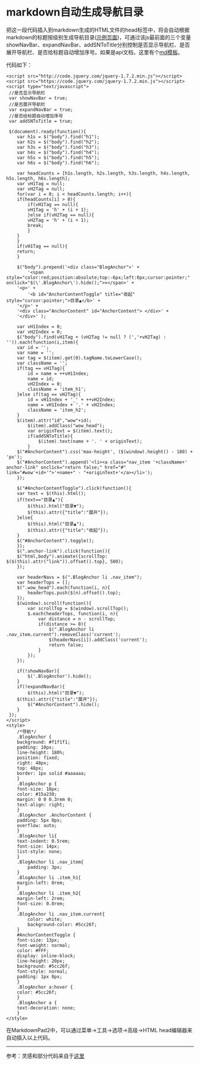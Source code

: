 # markdown自动生成导航目录
把这一段代码插入到markdown生成的HTML文件的head标签中，将会自动根据markdown的标题按级别生成导航目录\([示例页面](https://chris-peng.github.io/markdown_nav/%E7%A4%BA%E4%BE%8B.html)\)，可通过该js最前面的三个变量showNavBar、expandNavBar、addSNToTitle分别控制是否显示导航栏、是否展开导航栏、是否给标题自动增加序号。如果是api文档，这里有个[md模板](https://github.com/chris-peng/markdown-template-api)。

代码如下：

	<script src="http://code.jquery.com/jquery-1.7.2.min.js"></script>
	<script src="https://code.jquery.com/jquery-1.7.2.min.js"></script>
	<script type="text/javascript">
	 //是否显示导航栏
	 var showNavBar = true;
	 //是否展开导航栏
	 var expandNavBar = true;
	 //是否给标题自动增加序号
	 var addSNToTitle = true;

	 $(document).ready(function(){
	    var h1s = $("body").find("h1");
	    var h2s = $("body").find("h2");
	    var h3s = $("body").find("h3");
	    var h4s = $("body").find("h4");
	    var h5s = $("body").find("h5");
	    var h6s = $("body").find("h6");

	    var headCounts = [h1s.length, h2s.length, h3s.length, h4s.length, h5s.length, h6s.length];
	    var vH1Tag = null;
	    var vH2Tag = null;
	    for(var i = 0; i < headCounts.length; i++){
		if(headCounts[i] > 0){
		    if(vH1Tag == null){
			vH1Tag = 'h' + (i + 1);
		    }else if(vH2Tag == null){
			vH2Tag = 'h' + (i + 1);
			break;
		    }
		}
	    }
	    if(vH1Tag == null){
		return;
	    }

	    $("body").prepend('<div class="BlogAnchor">' + 
			'<span style="color:red;position:absolute;top:-6px;left:0px;cursor:pointer;" onclick="$(\'.BlogAnchor\').hide();">×</span>' +
		'<p>' + 
		    '<b id="AnchorContentToggle" title="收起" style="cursor:pointer;">目录▲</b>' + 
		'</p>' + 
		'<div class="AnchorContent" id="AnchorContent"> </div>' + 
	    '</div>' );

	    var vH1Index = 0;
	    var vH2Index = 0;
	    $("body").find(vH1Tag + (vH2Tag != null ? (','+vH2Tag) : '')).each(function(i,item){
		var id = '';
		var name = '';
		var tag = $(item).get(0).tagName.toLowerCase();
		var className = '';
		if(tag == vH1Tag){
		    id = name = ++vH1Index;
		    name = id;
		    vH2Index = 0;
		    className = 'item_h1';
		}else if(tag == vH2Tag){
		    id = vH1Index + '_' + ++vH2Index;
		    name = vH1Index + '.' + vH2Index;
		    className = 'item_h2';
		}
		$(item).attr("id","wow"+id);
			$(item).addClass("wow_head");
			var originText = $(item).text();
			if(addSNToTitle){
				$(item).text(name + '. ' + originText);
			}
		$("#AnchorContent").css('max-height', ($(window).height() - 180) + 'px');
		$("#AnchorContent").append('<li><a class="nav_item '+className+' anchor-link" onclick="return false;" href="#" link="#wow'+id+'">'+name+" · "+originText+'</a></li>');
	    });

	    $("#AnchorContentToggle").click(function(){
		var text = $(this).html();
		if(text=="目录▲"){
		    $(this).html("目录▼");
		    $(this).attr({"title":"展开"});
		}else{
		    $(this).html("目录▲");
		    $(this).attr({"title":"收起"});
		}
		$("#AnchorContent").toggle();
	    });
	    $(".anchor-link").click(function(){
		$("html,body").animate({scrollTop: $($(this).attr("link")).offset().top}, 500);
	    });

		var headerNavs = $(".BlogAnchor li .nav_item");
		var headerTops = [];
		$(".wow_head").each(function(i, n){
			headerTops.push($(n).offset().top);
		});
		$(window).scroll(function(){
			var scrollTop = $(window).scrollTop();
			$.each(headerTops, function(i, n){
				var distance = n - scrollTop;
				if(distance >= 0){
					$(".BlogAnchor li .nav_item.current").removeClass('current');
					$(headerNavs[i]).addClass('current');
					return false;
				}
			});
		});

		if(!showNavBar){
			$('.BlogAnchor').hide();
		}
		if(!expandNavBar){
			$(this).html("目录▼");
		$(this).attr({"title":"展开"});
			$("#AnchorContent").hide();
		}
	 });
	</script>
	<style>
	    /*导航*/
	    .BlogAnchor {
		background: #f1f1f1;
		padding: 10px;
		line-height: 180%;
		position: fixed;
		right: 48px;
		top: 48px;
		border: 1px solid #aaaaaa;
	    }
	    .BlogAnchor p {
		font-size: 18px;
		color: #15a230;
		margin: 0 0 0.3rem 0;
		text-align: right;
	    }
	    .BlogAnchor .AnchorContent {
		padding: 5px 0px;
		overflow: auto;
	    }
	    .BlogAnchor li{
		text-indent: 0.5rem;
		font-size: 14px;
		list-style: none;
	    }
		.BlogAnchor li .nav_item{
			padding: 3px;
		}
	    .BlogAnchor li .item_h1{
		margin-left: 0rem;
	    }
	    .BlogAnchor li .item_h2{
		margin-left: 2rem;
		font-size: 0.8rem;
	    }
		.BlogAnchor li .nav_item.current{
			color: white;
			background-color: #5cc26f;
		}
	    #AnchorContentToggle {
		font-size: 13px;
		font-weight: normal;
		color: #FFF;
		display: inline-block;
		line-height: 20px;
		background: #5cc26f;
		font-style: normal;
		padding: 1px 8px;
	    }
	    .BlogAnchor a:hover {
		color: #5cc26f;
	    }
	    .BlogAnchor a {
		text-decoration: none;
	    }
	</style>


在MarkdownPad2中，可以通过菜单->工具->选项->高级->HTML head编辑器来自动插入以上代码。

-----------------------------------
参考：灵感和部分代码来自于[这里](http://www.iyanlei.com/markdown_catelog.html)
